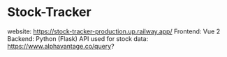 # Stock-Tracker
website: https://stock-tracker-production.up.railway.app/
Frontend: Vue 2
Backend: Python (Flask)
API used for stock data: https://www.alphavantage.co/query?
